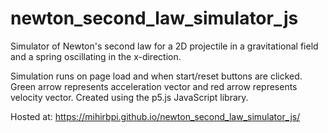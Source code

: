 # newton_second_law_simulator_js
Simulator of Newton's second law for a 2D projectile in a gravitational field and a spring oscillating in the x-direction.

Simulation runs on page load and when start/reset buttons are clicked. Green arrow represents acceleration vector and red arrow represents velocity vector. Created using the p5.js JavaScript library.

Hosted at: https://mihirbpi.github.io/newton_second_law_simulator_js/
